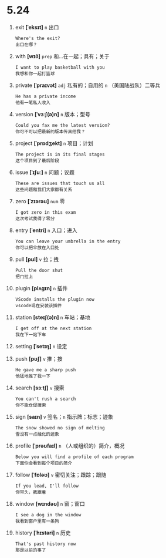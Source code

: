 # 5.24

1. exit **[ˈeksɪt]** `n` 出口

   ```
   Where's the exit?
   出口在哪？
   ```

2. with **[wɪð]** `prep` 和...在一起；具有；关于

   ```
   I want to play basketball with you
   我想和你一起打篮球
   ```

3. private **[ˈpraɪvət]** `adj` 私有的；自用的 `n` （美国陆战队）二等兵

   ```
   He has a private income
   他有一笔私人收入
   ```

4. version **[ˈvɜːʃ(ə)n]** `n` 版本；型号

   ```
   Could you fax me the latest version?
   你可不可以把最新的版本传真给我？
   ```

5. project **[ˈprɒdʒekt]** `n` 项目；计划

   ```
   The project is in its final stages
   这个项目到了最后阶段
   ```

6. issue **[ˈɪʃuː]** `n` 问题；议题

   ```
   These are issues that touch us all
   这些问题和我们大家都有关系
   ```

7. zero **[ˈzɪərəʊ]** `num` 零

   ```
   I got zero in this exam
   这次考试我得了零分
   ```

8. entry **[ˈentri]** `n` 入口；进入

   ```
   You can leave your umbrella in the entry
   你可以把伞放在入口处
   ```

9. pull **[pʊl]** `v` 拉；拽

   ```
   Pull the door shut
   把门拉上
   ```

10. plugin **[plʌgɪn]** `n` 插件

    ```
    VScode installs the plugin now
    vscode现在安装该插件
    ```

11. station **[steɪʃ(ə)n]** `n` 车站；基地

    ```
    I get off at the next station
    我在下一站下车
    ```

12. setting **[ˈsetɪŋ]** `n` 设定

13. push **[pʊʃ]** `v` 推；按

    ```
    He gave me a sharp push
    他猛地推了我一下
    ```

14. search **[sɜːtʃ]** `v` 搜索

    ```
    You can't rush a search
    你不能仓促搜索
    ```

15. sign **[saɪn]** `v` 签名；`n` 指示牌；标志；迹象

    ```
    The snow showed no sign of melting
    雪没有一点融化的迹象
    ```

16. profile **[ˈprəʊfaɪl]** `n` （人或组织的）简介，概况

    ```
    Below you will find a profile of each program
    下面你会看到每个项目的简介
    ```

17. follow **[ˈfɒləʊ]** `v` 密切关注；跟踪；跟随

    ```
    If you lead, I'll follow
    你带头，我跟着
    ```

18. window **[wɪndəʊ]** `n` 窗；窗口

    ```
    I see a dog in the window
    我看到窗户里有一条狗
    ```

19. history **[ˈhɪstəri]** `n` 历史
    ```
    That's past history now
    那是以前的事了
    ```
